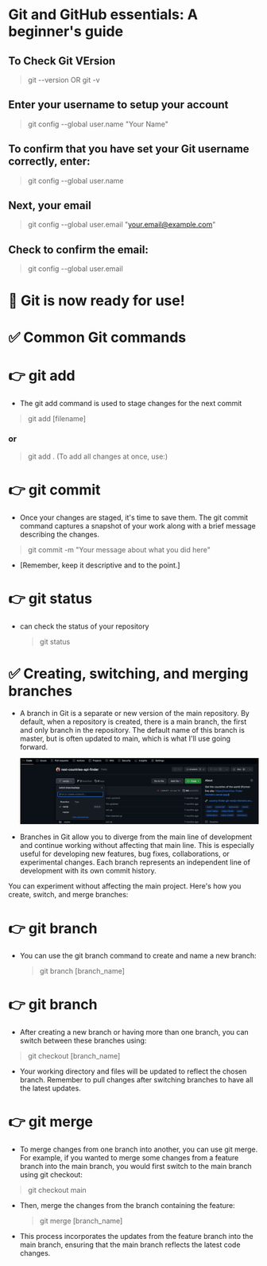 # Git and GitHub essentials: A beginner's guide

## To Check Git VErsion

> git --version OR git -v

## Enter your username to setup your account

> git config --global user.name "Your Name"

## To confirm that you have set your Git username correctly, enter:

> git config --global user.name

## Next, your email

> git config --global user.email "your.email@example.com"

## Check to confirm the email:

> git config --global user.email

# 💪 Git is now ready for use!

# ✅ Common Git commands

# 👉 git add

- The git add command is used to stage changes for the next commit

> git add [filename]

### or

> git add . (To add all changes at once, use:)

# 👉 git commit

- Once your changes are staged, it's time to save them. The git commit command captures a snapshot of your work along with a brief message describing the changes.

> git commit -m "Your message about what you did here"

- [Remember, keep it descriptive and to the point.]

# 👉 git status

- can check the status of your repository
  > git status

# ✅ Creating, switching, and merging branches

- A branch in Git is a separate or new version of the main repository. By default, when a repository is created, there is a main branch, the first and only branch in the repository. The default name of this branch is master, but is often updated to main, which is what I'll use going forward.

  ![Alt text](image.png)

- Branches in Git allow you to diverge from the main line of development and continue working without affecting that main line. This is especially useful for developing new features, bug fixes, collaborations, or experimental changes. Each branch represents an independent line of development with its own commit history.

You can experiment without affecting the main project. Here's how you create, switch, and merge branches:

# 👉 git branch

- You can use the git branch command to create and name a new branch:
  > git branch [branch_name]

# 👉 git branch

- After creating a new branch or having more than one branch, you can switch between these branches using:

> git checkout [branch_name]

- Your working directory and files will be updated to reflect the chosen branch. Remember to pull changes after switching branches to have all the latest updates.

# 👉 git merge

- To merge changes from one branch into another, you can use git merge. For example, if you wanted to merge some changes from a feature branch into the main branch, you would first switch to the main branch using git checkout:

> git checkout main

- Then, merge the changes from the branch containing the feature:

  > git merge [branch_name]

- This process incorporates the updates from the feature branch into the main branch, ensuring that the main branch reflects the latest code changes.
